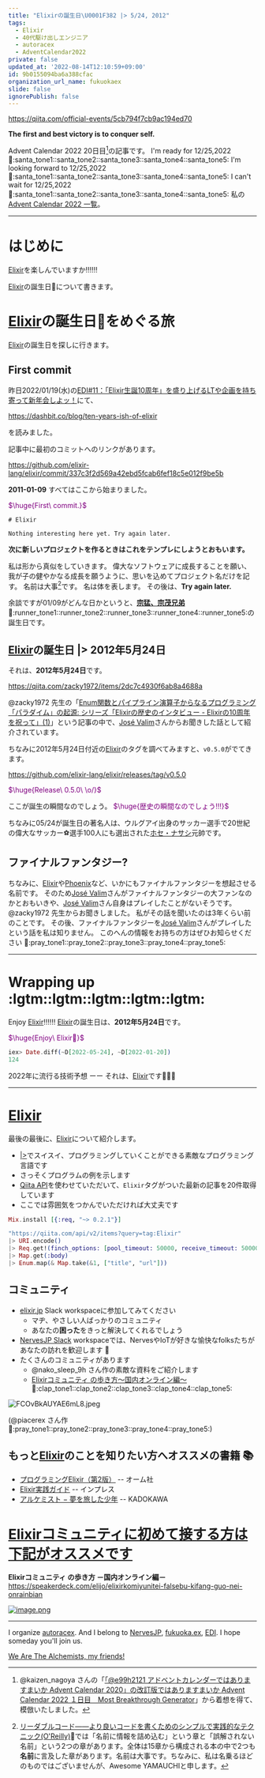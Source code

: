```yaml
---
title: "Elixirの誕生日\U0001F382 |> 5/24, 2012"
tags:
  - Elixir
  - 40代駆け出しエンジニア
  - autoracex
  - AdventCalendar2022
private: false
updated_at: '2022-08-14T12:10:59+09:00'
id: 9b0155094ba6a388cfac
organization_url_name: fukuokaex
slide: false
ignorePublish: false
---
```

https://qiita.com/official-events/5cb794f7cb9ac194ed70

**The first and best victory is to conquer self.**

Advent Calendar 2022 20日目[^1]の記事です。
I'm ready for 12/25,2022 :santa::santa_tone1::santa_tone2::santa_tone3::santa_tone4::santa_tone5:
I'm looking forward to 12/25,2022 :santa::santa_tone1::santa_tone2::santa_tone3::santa_tone4::santa_tone5:
I can't wait for 12/25,2022 :santa::santa_tone1::santa_tone2::santa_tone3::santa_tone4::santa_tone5:
私の[Advent Calendar 2022 一覧](https://docs.google.com/spreadsheets/d/1HQvFjagQLRPjOYAjDVzWp9S4b8dKixxvvaz_TtbZWto/edit#gid=1723448955)。

[^1]: @kaizen_nagoya さんの「[「@e99h2121 アドベントカレンダーではありますまいか Advent Calendar 2020」の改訂版ではありますまいか Advent Calendar 2022 １日目　Most Breakthrough Generator](https://qiita.com/kaizen_nagoya/items/49ebebee3a0377f3b59b)」から着想を得て、模倣いたしました。 

---

# はじめに

[Elixir](https://elixir-lang.org/)を楽しんでいますか:bangbang::bangbang::bangbang:

[Elixir](https://elixir-lang.org/)の誕生日:birthday:について書きます。

# [Elixir](https://elixir-lang.org/)の誕生日:birthday:をめぐる旅

[Elixir](https://elixir-lang.org/)の誕生日を探しに行きます。

## First commit

昨日2022/01/19(水)の[EDI#11：「Elixir生誕10周年」を盛り上げるLTや企画を持ち寄って新年会しよッ！](https://fukuokaex.connpass.com/event/234693/)にて、

https://dashbit.co/blog/ten-years-ish-of-elixir

を読みました。

記事中に最初のコミットへのリンクがあります。

https://github.com/elixir-lang/elixir/commit/337c3f2d569a42ebd5fcab6fef18c5e012f9be5b

**2011-01-09**
すべてはここから始まりました。

<font color="purple">$\huge{First\ commit.}$</font>

```md:README
# Elixir

Nothing interesting here yet. Try again later.
```

**次に新しいプロジェクトを作るときはこれをテンプレにしようとおもいます。**

私は形から真似をしていきます。
偉大なソフトウェアに成長することを願い、我が子の健やかなる成長を願うように、思いを込めてプロジェクト名だけを記す。
名前は大事[^2]です。
名は体を表します。
その後は、**Try again later.**

[^2]: [リーダブルコード――より良いコードを書くためのシンプルで実践的なテクニック(O'Reilly)](https://www.oreilly.co.jp/books/9784873115658/):book:では「名前に情報を詰め込む」という章と「誤解されない名前」という2つの章があります。全体は15章から構成される本の中で2つも**名前**に言及した章があります。名前は大事です。ちなみに、私は名乗るほどのものではございませんが、Awesome YAMAUCHIと申します。

余談ですが01/09がどんな日かというと、**[宗猛、宗茂兄弟](https://ja.wikipedia.org/wiki/%E5%AE%97%E5%85%84%E5%BC%9F)** :runner::runner_tone1::runner_tone2::runner_tone3::runner_tone4::runner_tone5:の誕生日です。

## [Elixir](https://elixir-lang.org/)の誕生日 |> 2012年5月24日

それは、**2012年5月24日**です。

https://qiita.com/zacky1972/items/2dc7c4930f6ab8a4688a

@zacky1972 先生の「[Enum関数とパイプライン演算子からなるプログラミング「パラダイム」の起源: シリーズ「Elixirの歴史のインタビュー - Elixirの10周年を祝って」(1)](https://qiita.com/zacky1972/items/2dc7c4930f6ab8a4688a)」という記事の中で、[José Valim](https://twitter.com/josevalim)さんからお聞きした話として紹介されています。

ちなみに2012年5月24日付近の[Elixir](https://elixir-lang.org/)のタグを調べてみますと、`v0.5.0`がでてきます。

https://github.com/elixir-lang/elixir/releases/tag/v0.5.0

<font color="purple">$\huge{Release\ 0.5.0\ \o/}$</font>

ここが誕生の瞬間なのでしょう。
<font color="purple">$\huge{歴史の瞬間なのでしょう!!!}$</font>

ちなみに05/24が誕生日の著名人は、ウルグアイ出身のサッカー選手で20世紀の偉大なサッカー:soccer:選手100人にも選出された[ホセ・ナサシ](https://ja.wikipedia.org/wiki/%E3%83%9B%E3%82%BB%E3%83%BB%E3%83%8A%E3%82%B5%E3%82%B7)元帥です。

## ファイナルファンタジー?

ちなみに、[Elixir](https://elixir-lang.org/)や[Phoenix](https://www.phoenixframework.org/)など、いかにもファイナルファンタジーを想起させる名前です。
そのため[José Valim](https://twitter.com/josevalim)さんがファイナルファンタジーの大ファンなのかとおもいきや、[José Valim](https://twitter.com/josevalim)さん自身はプレイしたことがないそうです。
@zacky1972 先生からお聞きしました。
私がその話を聞いたのは3年くらい前のことです。
その後、ファイナルファンタジーを[José Valim](https://twitter.com/josevalim)さんがプレイしたという話を私は知りません。
このへんの情報をお持ちの方はぜひお知らせください :pray::pray_tone1::pray_tone2::pray_tone3::pray_tone4::pray_tone5:

---

# Wrapping up :lgtm::lgtm::lgtm::lgtm::lgtm:

Enjoy [Elixir](https://elixir-lang.org/):bangbang::bangbang::bangbang:
[Elixir](https://elixir-lang.org/)の誕生日は、**2012年5月24日**です。

<font color="purple">$\huge{Enjoy\ Elixir🚀}$</font>

```elixir
iex> Date.diff(~D[2022-05-24], ~D[2022-01-20])
124
```


2022年に流行る技術予想 ーー それは、[Elixir](https://elixir-lang.org/)です:rocket::rocket::rocket:

---


# [Elixir](https://elixir-lang.org/)

最後の最後に、[Elixir](https://elixir-lang.org/)について紹介します。

- [|>](https://hexdocs.pm/elixir/Kernel.html#%7C%3E/2)でスイスイ、プログラミングしていくことができる素敵なプログラミング言語です
- さっそくプログラムの例を示します
- [Qiita API](https://qiita.com/api/v2/docs)を使わせていただいて、`Elixir`タグがついた最新の記事を20件取得しています
- ここでは雰囲気をつかんでいただければ大丈夫です

```elixir
Mix.install [{:req, "~> 0.2.1"}]

"https://qiita.com/api/v2/items?query=tag:Elixir"
|> URI.encode()
|> Req.get!(finch_options: [pool_timeout: 50000, receive_timeout: 50000])
|> Map.get(:body)
|> Enum.map(& Map.take(&1, ["title", "url"]))

```


## コミュニティ
- [elixir.jp](https://join.slack.com/t/elixirjp/shared_invite/zt-ae8m5bad-WW69GH1w4iuafm1tKNgd~w) Slack workspaceに参加してみてください
    - マヂ、やさしい人ばっかりのコミュニティ
    - あなたの**困った**をきっと解決してくれるでしょう
- [NervesJP Slack](https://join.slack.com/t/nerves-jp/shared_invite/zt-9vteokip-iVAqi8TkT0ID_uK9dSqVHA) workspaceでは、NervesやIoTが好きな愉快なfolksたちがあなたの訪れを歓迎します :tada:
- たくさんのコミュニティがあります
    - @nako_sleep_9h さん作の素敵な資料をご紹介します
    - [Elixirコミュニティ の歩き方〜国内オンライン編〜](https://speakerdeck.com/elijo/elixirkomiyunitei-falsebu-kifang-guo-nei-onrainbian) :clap::clap_tone1::clap_tone2::clap_tone3::clap_tone4::clap_tone5:

![FCOvBkAUYAE6mL8.jpeg](https://qiita-image-store.s3.ap-northeast-1.amazonaws.com/0/131808/a277d0ea-2780-d9a3-4062-66d38b175125.jpeg)

(@piacerex さん作 :pray::pray_tone1::pray_tone2::pray_tone3::pray_tone4::pray_tone5:)

## もっと[Elixir](https://elixir-lang.org/)のことを知りたい方へオススメの書籍 :books: 
- [プログラミングElixir（第2版）](https://www.ohmsha.co.jp/book/9784274226373/) -- オーム社
- [Elixir実践ガイド](https://book.impress.co.jp/books/1120101021) -- インプレス
- [アルケミスト − 夢を旅した少年](https://www.kadokawa.co.jp/product/199999275001/) -- KADOKAWA

# <u><b>Elixirコミュニティに初めて接する方は下記がオススメです</b></u>

**Elixirコミュニティ の歩き方 －国内オンライン編－**<br>
https://speakerdeck.com/elijo/elixirkomiyunitei-falsebu-kifang-guo-nei-onrainbian

[![image.png](https://qiita-image-store.s3.ap-northeast-1.amazonaws.com/0/155423/f891b7ad-d2c4-3303-915b-f831069e28a4.png)](https://speakerdeck.com/elijo/elixirkomiyunitei-falsebu-kifang-guo-nei-onrainbian)


---

I organize [autoracex](https://autoracex.connpass.com/).
And I belong to [NervesJP](https://nerves-jp.connpass.com/), [fukuoka.ex](https://fukuokaex.connpass.com/), [EDI](https://fukuokaex.connpass.com/).
I hope someday you'll join us.

[We Are The Alchemists, my friends!](https://www.youtube.com/watch?v=04854XqcfCY)
